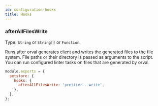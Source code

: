```yaml
---
id: configuration-hooks
title: Hooks
---
```


### afterAllFilesWrite

Type: `String` or `String[]` or `Function`.

Runs after orval generates client and writes the generated files to the file system. File paths or
their directory is passed as arguments to the script. You can run configured linter tasks on files
that are generated by orval.

```js
module.exports = {
  petstore: {
    hooks: {
      afterAllFilesWrite: 'prettier --write',
    },
  },
};
```
